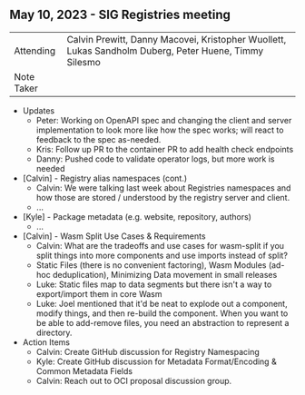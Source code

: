 ## May 10, 2023 - SIG Registries meeting

|          |      | 
| -------- | -------- |
| Attending  | Calvin Prewitt, Danny Macovei, Kristopher Wuollett, Lukas Sandholm Duberg, Peter Huene, Timmy Silesmo
| Note Taker | 

* Updates
    * Peter: Working on OpenAPI spec and changing the client and server implementation to look more like how the spec works; will react to feedback to the spec as-needed.
    * Kris: Follow up PR to the container PR to add health check endpoints
    * Danny: Pushed code to validate operator logs, but more work is needed
* [Calvin] - Registry alias namespaces (cont.)
    * Calvin: We were talking last week about Registries namespaces and how those are stored / understood by the registry server and client.
    * ...
* [Kyle] - Package metadata (e.g. website, repository, authors)
    * ...
* [Calvin] - Wasm Split Use Cases & Requirements
    * Calvin: What are the tradeoffs and use cases for wasm-split if you split things into more components and use imports instead of split?
    * Static Files (there is no convenient factoring), Wasm Modules (ad-hoc deduplication), Minimizing Data movement in small releases
    * Luke: Static files map to data segments but there isn't a way to export/import them in core Wasm
    * Luke: Joel mentioned that it'd be neat to explode out a component, modify things, and then re-build the component. When you want to be able to add-remove files, you need an abstraction to represent a directory.
* Action Items
    * Calvin: Create GitHub discussion for Registry Namespacing
    * Kyle: Create GitHub discussion for Metadata Format/Encoding & Common Metadata Fields
    * Calvin: Reach out to OCI proposal discussion group.
